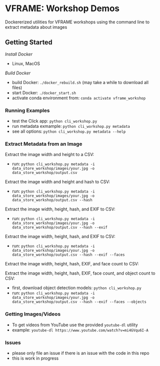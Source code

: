# VFRAME: Workshop Demos

Dockererized utilities for VFRAME workshops using the command line to extract metadata about images

## Getting Started

*Install Docker*

- Linux, MacOS

*Build Docker*

- build Docker: `./docker_rebuild.sh` (may take a while to download all files)
- start Docker: `./docker_start.sh`
- activate conda environment from: `conda activate vframe_workshop`

### Running Examples

- test the Click app: `python cli_workshop.py`
- run metadata exmample: `python cli_workshop.py metadata`
- see all options: `python cli_workshop.py metadata --help`

### Extract Metadata from an Image

Extract the image width and height to a CSV:

- run: `python cli_workshop.py metadata -i data_store_workshop/images/your.jpg -o data_store_workshop/output.csv`

Extract the image width and height and hash to CSV:

- run: `python cli_workshop.py metadata -i data_store_workshop/images/your.jpg -o data_store_workshop/output.csv --hash`

Extract the image width, height, hash, and EXIF to CSV:

- run: `python cli_workshop.py metadata -i data_store_workshop/images/your.jpg -o data_store_workshop/output.csv --hash --exif`

Extract the image width, height, hash, and EXIF to CSV:

- run: `python cli_workshop.py metadata -i data_store_workshop/images/your.jpg -o data_store_workshop/output.csv --hash --exif --faces`

Extract the image width, height, hash, EXIF, and face count to CSV:

Extract the image width, height, hash, EXIF, face count, and object count to CSV:

- first, download object detection models: `python cli_workshop.py`
- run: `python cli_workshop.py metadata -i data_store_workshop/images/your.jpg -o data_store_workshop/output.csv --hash --exif --faces --objects`


### Getting Images/Videos

- To get videos from YouTube use the provided `youtube-dl` utility
- example: `youtube-dl https://www.youtube.com/watch?v=mi4GVqu6I-A`


### Issues

- please only file an issue if there is an issue with the code in this repo
- this is work in progress